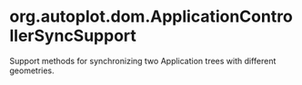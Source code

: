 # org.autoplot.dom.ApplicationControllerSyncSupport

Support methods for synchronizing two Application trees with different
 geometries.

